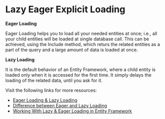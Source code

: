 # Lazy Eager Explicit Loading

**Eager Loading**

Eager Loading helps you to load all your needed entities at once; i.e., all your child entities will be loaded at single database call. This can be achieved, using the Include method, which returs the related entities as a part of the query and a large amount of data is loaded at once.

**Lazy Loading**

It is the default behavior of an Entity Framework, where a child entity is loaded only when it is accessed for the first time. It simply delays the loading of the related data, until you ask for it.

Visit the following links for more resources:

- [Eager Loading & Lazy Loading](https://www.c-sharpcorner.com/article/eager-loading-lazy-loading-and-explicit-loading-in-entity-framework/)
- [Difference between Eager and Lazy Loading](https://stackoverflow.com/questions/31366236/lazy-loading-vs-eager-loading)
- [Working With Lazy & Eager Loading in Entity Framework](https://dzone.com/articles/working-with-lazy-loading-and-eager-loading-in-ent)
